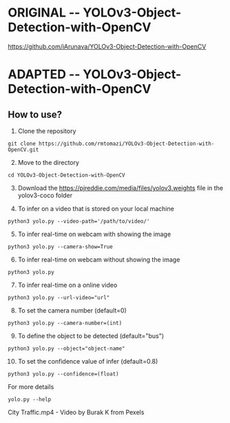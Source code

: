 # ORIGINAL -- YOLOv3-Object-Detection-with-OpenCV

https://github.com/iArunava/YOLOv3-Object-Detection-with-OpenCV

# ADAPTED -- YOLOv3-Object-Detection-with-OpenCV

## How to use?

1) Clone the repository

```
git clone https://github.com/rmtomazi/YOLOv3-Object-Detection-with-OpenCV.git
```

2) Move to the directory
```
cd YOLOv3-Object-Detection-with-OpenCV
```

3) Download the https://pjreddie.com/media/files/yolov3.weights file in the yolov3-coco folder

4) To infer on a video that is stored on your local machine
```
python3 yolo.py --video-path='/path/to/video/'
```
5) To infer real-time on webcam with showing the image
```
python3 yolo.py --camera-show=True
```
6) To infer real-time on webcam without showing the image
```
python3 yolo.py
```
7) To infer real-time on a online video
```
python3 yolo.py --url-video="url"
```
8) To set the camera number (default=0)
```
python3 yolo.py --camera-number=(int)
```
9) To define the object to be detected (default="bus")
```
python3 yolo.py --object="object-name"
```
10) To set the confidence value of infer (default=0.8)
```
python3 yolo.py --confidence=(float)
```
For more details
```
yolo.py --help
```
City Traffic.mp4 - Video by Burak K from Pexels
